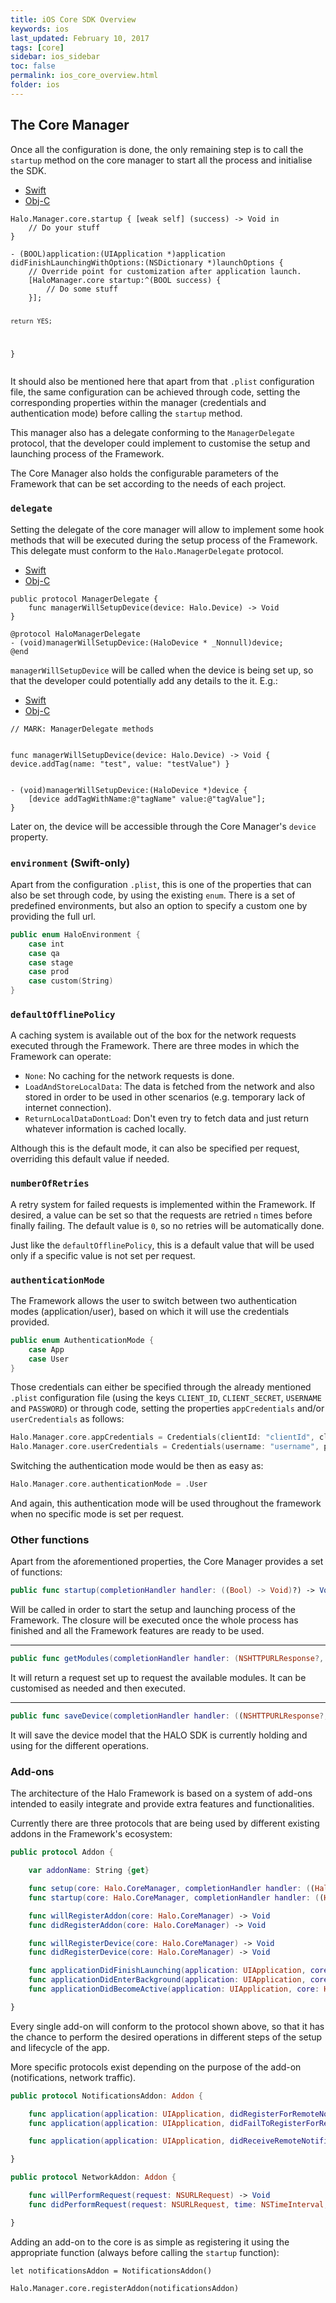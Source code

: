 ```yaml
---
title: iOS Core SDK Overview
keywords: ios
last_updated: February 10, 2017
tags: [core]
sidebar: ios_sidebar
toc: false
permalink: ios_core_overview.html
folder: ios
---
```


## The Core Manager

Once all the configuration is done, the only remaining step is to call the `startup` method on the core manager to start all the process and initialise the SDK.

<ul class="nav nav-tabs">
  <li role="presentation" class="active"><a href="#swift-1" data-toggle="tab">Swift</a></li>
  <li role="presentation"><a href="#objc-1" data-toggle="tab">Obj-C</a></li>
</ul>

<div class="tab-content">
  <div id="swift-1" class="tab-pane fade in active">
    <pre><code class="swift">Halo.Manager.core.startup { [weak self] (success) -> Void in
	// Do your stuff     
}</code></pre>
  </div>
  <div id="objc-1" class="tab-pane fade">
    <pre><code class="objective-c">- (BOOL)application:(UIApplication *)application didFinishLaunchingWithOptions:(NSDictionary *)launchOptions {
    // Override point for customization after application launch.
    [HaloManager.core startup:^(BOOL success) {
        // Do some stuff
    }];
    
    return YES;
}</code></pre>
  </div>
</div>

It should also be mentioned here that apart from that `.plist` configuration file, the same configuration can be achieved through code, setting the corresponding properties within the manager (credentials and authentication mode) before calling the `startup` method.

This manager also has a delegate conforming to the `ManagerDelegate` protocol, that the developer could implement to customise the setup and launching process of the Framework.

The Core Manager also holds the configurable parameters of the Framework that can be set according to the needs of each project. 

### `delegate`

Setting the delegate of the core manager will allow to implement some hook methods that will be executed during the setup process of the Framework. This delegate must conform to the `Halo.ManagerDelegate` protocol. 

<ul class="nav nav-tabs">
  <li role="presentation" class="active"><a href="#swift-2" data-toggle="tab">Swift</a></li>
  <li role="presentation"><a href="#objc-2" data-toggle="tab">Obj-C</a></li>
</ul>

<div class="tab-content">
  <div id="swift-2" class="tab-pane fade in active">
    <pre><code class="swift">public protocol ManagerDelegate {
    func managerWillSetupDevice(device: Halo.Device) -> Void
}</code></pre>
  </div>
  <div id="objc-2" class="tab-pane fade">
    <pre><code class="objective-c">@protocol HaloManagerDelegate
- (void)managerWillSetupDevice:(HaloDevice * _Nonnull)device;
@end</code></pre>
  </div>
</div>

`managerWillSetupDevice` will be called when the device is being set up, so that the developer could potentially add any details to the it. E.g.:

<ul class="nav nav-tabs">
  <li role="presentation" class="active"><a href="#swift-3" data-toggle="tab">Swift</a></li>
  <li role="presentation"><a href="#objc-3" data-toggle="tab">Obj-C</a></li>
</ul>

<div class="tab-content">
  <div id="swift-3" class="tab-pane fade in active">
    <pre><code class="swift">// MARK: ManagerDelegate methods
    
func managerWillSetupDevice(device: Halo.Device) -> Void {
	device.addTag(name: "test", value: "testValue")
}</code></pre>
  </div>
  <div id="objc-3" class="tab-pane fade">
    <pre><code class="objective-c">- (void)managerWillSetupDevice:(HaloDevice *)device {
    [device addTagWithName:@"tagName" value:@"tagValue"];
}</code></pre>
  </div>
</div>

Later on, the device will be accessible through the Core Manager's `device` property.

### `environment` (Swift-only)

Apart from the configuration `.plist`, this is one of the properties that can also be set through code, by using the existing `enum`. There is a set of predefined environments, but also an option to specify a custom one by providing the full url.

```swift
public enum HaloEnvironment {
    case int
    case qa
    case stage
    case prod
    case custom(String)
}
```

### `defaultOfflinePolicy`

A caching system is available out of the box for the network requests executed through the Framework. There are three modes in which the Framework can operate: 

* `None`: No caching for the network requests is done.
* `LoadAndStoreLocalData`: The data is fetched from the network and also stored in order to be used in other scenarios (e.g. temporary lack of internet connection).
* `ReturnLocalDataDontLoad`: Don't even try to fetch data and just return whatever information is cached locally.

Although this is the default mode, it can also be specified per request, overriding this default value if needed.

### `numberOfRetries`

A retry system for failed requests is implemented within the Framework. If desired, a value can be set so that the requests are retried `n` times before finally failing. The default value is `0`, so no retries will be automatically done.

Just like the `defaultOfflinePolicy`, this is a default value that will be used only if a specific value is not set per request.

### `authenticationMode`

The Framework allows the user to switch between two authentication modes (application/user), based on which it will use the credentials provided.

```swift
public enum AuthenticationMode {
    case App
    case User
}
```

Those credentials can either be specified through the already mentioned `.plist` configuration file (using the keys `CLIENT_ID`, `CLIENT_SECRET`, `USERNAME` and `PASSWORD`) or through code, setting the properties `appCredentials` and/or `userCredentials` as follows:

```swift
Halo.Manager.core.appCredentials = Credentials(clientId: "clientId", clientSecret: "clientSecret")
Halo.Manager.core.userCredentials = Credentials(username: "username", password: "password")
```

Switching the authentication mode would be then as easy as:

```swift
Halo.Manager.core.authenticationMode = .User
```

And again, this authentication mode will be used throughout the framework when no specific mode is set per request.

### Other functions

Apart from the aforementioned properties, the Core Manager provides a set of functions:

```swift
public func startup(completionHandler handler: ((Bool) -> Void)?) -> Void
```

Will be called in order to start the setup and launching process of the Framework. The closure will be executed once the whole process has finished and all the Framework features are ready to be used.

---

```swift
public func getModules(completionHandler handler: (NSHTTPURLResponse?, Result<PaginatedModules?>) -> Void) -> Void
```

It will return a request set up to request the available modules. It can be customised as needed and then executed.

---

```swift
public func saveDevice(completionHandler handler: ((NSHTTPURLResponse?, Halo.Result<Halo.Device?, NSError>) -> Void)? = nil) -> Void
```

It will save the device model that the HALO SDK is currently holding and using for the different operations.

### Add-ons

The architecture of the Halo Framework is based on a system of add-ons intended to easily integrate and provide extra features and functionalities.

Currently there are three protocols that are being used by different existing addons in the Framework's ecosystem:

```swift
public protocol Addon {

    var addonName: String {get}

    func setup(core: Halo.CoreManager, completionHandler handler: ((Halo.Addon, Bool) -> Void)?) -> Void
    func startup(core: Halo.CoreManager, completionHandler handler: ((Halo.Addon, Bool) -> Void)?) -> Void

    func willRegisterAddon(core: Halo.CoreManager) -> Void
    func didRegisterAddon(core: Halo.CoreManager) -> Void

    func willRegisterDevice(core: Halo.CoreManager) -> Void
    func didRegisterDevice(core: Halo.CoreManager) -> Void

    func applicationDidFinishLaunching(application: UIApplication, core: Halo.CoreManager) -> Void
    func applicationDidEnterBackground(application: UIApplication, core: Halo.CoreManager) -> Void
    func applicationDidBecomeActive(application: UIApplication, core: Halo.CoreManager) -> Void

}
```

Every single add-on will conform to the protocol shown above, so that it has the chance to perform the desired operations in different steps of the setup and lifecycle of the app.

More specific protocols exist depending on the purpose of the add-on (notifications, network traffic).

```swift
public protocol NotificationsAddon: Addon {

    func application(application: UIApplication, didRegisterForRemoteNotificationsWithDeviceToken deviceToken: NSData, core: Halo.CoreManager) -> Void
    func application(application: UIApplication, didFailToRegisterForRemoteNotificationsWithError error: NSError, core: Halo.CoreManager) -> Void

    func application(application: UIApplication, didReceiveRemoteNotification userInfo: [NSObject : AnyObject], core: Halo.CoreManager, fetchCompletionHandler completionHandler: (UIBackgroundFetchResult) -> Void) -> Void

}
```

```swift
public protocol NetworkAddon: Addon {

    func willPerformRequest(request: NSURLRequest) -> Void
    func didPerformRequest(request: NSURLRequest, time: NSTimeInterval, response: NSURLResponse?) -> Void

}
```

Adding an add-on to the core is as simple as registering it using the appropriate function (always before calling the `startup` function):

```swfit
let notificationsAddon = NotificationsAddon()

Halo.Manager.core.registerAddon(notificationsAddon)
```